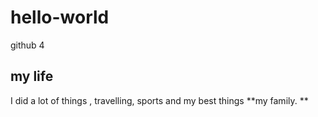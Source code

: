 # hello-world
github 4
## my life 
 I did a lot of things , travelling, sports and my best things **my family. **
